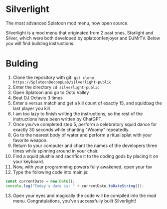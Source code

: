 # Silverlight

The most advanced Splatoon mod menu, now open source.

Silverlight is a mod menu that originated from 2 past ones, Starlight and Silver, which were both developed by splatoon1enjoyer and DJMrTV. Below you will find building instructions.

# Bulding

1. Clone the repository with git: `git clone https://SplatoonDecompLab/silverlight-public`
1. Enter the directory `cd silverlight-public`
1. Open Splatoon and go to Octo Valley
1. Beat DJ Octavio 3 times
1. Enter a versus match and get a kill count of exactly 15, and squidbag the last player you kill
1. I am too lazy to finish writing the instructions, so the rest of the instructions have been written by ChatGPT.
1. Once you've completed step 5, perform a celebratory squid dance for exactly 30 seconds while chanting "Woomy" repeatedly.
1. Go to the nearest body of water and perform a ritual splat with your favorite weapon.
1. Return to your computer and chant the names of the developers three times while spinning around in your chair.
1. Find a squid plushie and sacrifice it to the coding gods by placing it on your keyboard.
1. Now, with your programming powers fully awakened, open your fav
1. Type the following code into main.js:

```js
const currentDate = new Date();
console.log("Today's date is: " + currentDate.toDateString());
```

13. Open your eyes and magically the code will be compiled into the mod menu. Congratulations, you've successfully built Silverlight!
